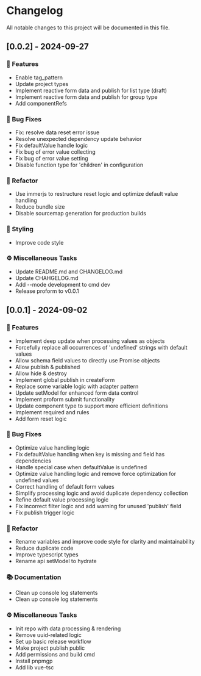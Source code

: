 # Changelog

All notable changes to this project will be documented in this file.

## [0.0.2] - 2024-09-27

### 🚀 Features

- Enable tag_pattern
- Update project types
- Implement reactive form data and publish for list type (draft)
- Implement reactive form data and publish for group type
- Add componentRefs

### 🐛 Bug Fixes

- Fix: resolve data reset error issue
- Resolve unexpected dependency update behavior
- Fix defaultValue handle logic
- Fix bug of error value collecting
- Fix bug of error value setting
- Disable function type for 'children' in configuration

### 🚜 Refactor

- Use immerjs to restructure reset logic and optimize default value handling
- Reduce bundle size
- Disable sourcemap generation for production builds

### 🎨 Styling

- Improve code style

### ⚙️ Miscellaneous Tasks

- Update README.md and CHANGELOG.md
- Update CHAHGELOG.md
- Add --mode development to cmd dev
- Release proform to v0.0.1

## [0.0.1] - 2024-09-02

### 🚀 Features

- Implement deep update when processing values as objects
- Forcefully replace all occurrences of 'undefined' strings with default values
- Allow schema field values to directly use Promise objects
- Allow publish & published
- Allow hide & destroy
- Implement global publish in createForm
- Replace some variable logic with adapter pattern
- Update setModel for enhanced form data control
- Implement proform submit functionality
- Update component type to support more efficient definitions
- Implement required and rules
- Add form reset logic

### 🐛 Bug Fixes

- Optimize value handling logic
- Fix defaultValue handling when key is missing and field has dependencies
- Handle special case when defaultValue is undefined
- Optimize value handling logic and remove force optimization for undefined values
- Correct handling of default form values
- Simplify processing logic and avoid duplicate dependency collection
- Refine default value processing logic
- Fix incorrect filter logic and add warning for unused 'publish' field
- Fix publish trigger logic

### 🚜 Refactor

- Rename variables and improve code style for clarity and maintainability
- Reduce duplicate code
- Improve typescript types
- Rename api setModel to hydrate

### 📚 Documentation

- Clean up console log statements
- Clean up console log statements

### ⚙️ Miscellaneous Tasks

- Init repo with data processing & rendering
- Remove uuid-related logic
- Set up basic release workflow
- Make project publish public
- Add permissions and build cmd
- Install pnpmgp
- Add lib vue-tsc

<!-- generated by git-cliff -->
